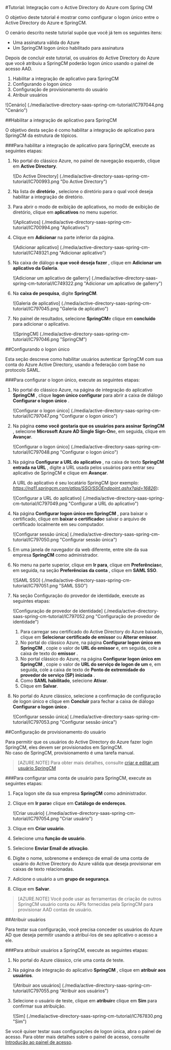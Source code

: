 <properties 
    pageTitle="Tutorial: Integração com o Active Directory do Azure com Spring CM | Microsoft Azure" 
    description="Saiba como usar Spring CM com o Azure Active Directory para habilitar o logon único, provisionamento automatizado e muito mais!" 
    services="active-directory" 
    authors="jeevansd"  
    documentationCenter="na" 
    manager="femila"/>
<tags 
    ms.service="active-directory" 
    ms.devlang="na" 
    ms.topic="article" 
    ms.tgt_pltfrm="na" 
    ms.workload="identity" 
    ms.date="09/19/2016" 
    ms.author="jeedes" />

#<a name="tutorial-azure-active-directory-integration-with-spring-cm"></a>Tutorial: Integração com o Active Directory do Azure com Spring CM
  
O objetivo deste tutorial é mostrar como configurar o logon único entre o Active Directory do Azure e SpringCM.
  
O cenário descrito neste tutorial supõe que você já tem os seguintes itens:

-   Uma assinatura válida do Azure
-   Um SpringCM logon único habilitado para assinatura
  
Depois de concluir este tutorial, os usuários do Active Directory do Azure que você atribuiu a SpringCM poderão logon único usando o painel de acesso AAD.

1.  Habilitar a integração de aplicativo para SpringCM
2.  Configurando o logon único
3.  Configuração de provisionamento do usuário
4.  Atribuir usuários

![Cenário] (./media/active-directory-saas-spring-cm-tutorial/IC797044.png "Cenário")

##<a name="enabling-the-application-integration-for-springcm"></a>Habilitar a integração de aplicativo para SpringCM
  
O objetivo desta seção é como habilitar a integração de aplicativo para SpringCM da estrutura de tópicos.

###<a name="to-enable-the-application-integration-for-springcm-perform-the-following-steps"></a>Para habilitar a integração de aplicativo para SpringCM, execute as seguintes etapas:

1.  No portal do clássico Azure, no painel de navegação esquerdo, clique em **Active Directory**.

    ![Do Active Directory] (./media/active-directory-saas-spring-cm-tutorial/IC700993.png "Do Active Directory")

2.  Na lista de **diretório** , selecione o diretório para o qual você deseja habilitar a integração de diretório.

3.  Para abrir o modo de exibição de aplicativos, no modo de exibição de diretório, clique em **aplicativos** no menu superior.

    ![Aplicativos] (./media/active-directory-saas-spring-cm-tutorial/IC700994.png "Aplicativos")

4.  Clique em **Adicionar** na parte inferior da página.

    ![Adicionar aplicativo] (./media/active-directory-saas-spring-cm-tutorial/IC749321.png "Adicionar aplicativo")

5.  Na caixa de diálogo **o que você deseja fazer** , clique em **Adicionar um aplicativo da Galeria**.

    ![Adicionar um aplicativo de gallerry] (./media/active-directory-saas-spring-cm-tutorial/IC749322.png "Adicionar um aplicativo de gallerry")

6.  Na **caixa de pesquisa**, digite **SpringCM**.

    ![Galeria de aplicativo] (./media/active-directory-saas-spring-cm-tutorial/IC797045.png "Galeria de aplicativo")

7.  No painel de resultados, selecione **SpringCM**e clique em **concluído** para adicionar o aplicativo.

    ![SpringCM] (./media/active-directory-saas-spring-cm-tutorial/IC797046.png "SpringCM")

##<a name="configuring-single-sign-on"></a>Configurando o logon único
  
Esta seção descreve como habilitar usuários autenticar SpringCM com sua conta do Azure Active Directory, usando a federação com base no protocolo SAML.

###<a name="to-configure-single-sign-on-perform-the-following-steps"></a>Para configurar o logon único, execute as seguintes etapas:

1.  No portal do clássico Azure, na página de integração do aplicativo **SpringCM** , clique **logon único configurar** para abrir a caixa de diálogo **Configurar o logon único** .

    ![Configurar o logon único] (./media/active-directory-saas-spring-cm-tutorial/IC797047.png "Configurar o logon único")

2.  Na página **como você gostaria que os usuários para assinar SpringCM** , selecione **Microsoft Azure AD Single Sign-On**e, em seguida, clique em **Avançar**.

    ![Configurar o logon único] (./media/active-directory-saas-spring-cm-tutorial/IC797048.png "Configurar o logon único")

3.  Na página **Configurar a URL do aplicativo** , na caixa de texto **SpringCM entrada na URL** , digite a URL usada pelos usuários para entrar seu aplicativo de SpringCM e clique em **Avançar**. 

    A URL do aplicativo é seu locatário SpringCM (por exemplo: *https://na11.springcm.com/atlas/SSO/SSOEndpoint.ashx?aid=16826*):

    ![Configurar a URL do aplicativo] (./media/active-directory-saas-spring-cm-tutorial/IC797049.png "Configurar a URL do aplicativo")

4.  Na página **Configurar logon único em SpringCM** , para baixar o certificado, clique em **baixar o certificado**e salvar o arquivo de certificado localmente em seu computador.

    ![Configurar sessão única] (./media/active-directory-saas-spring-cm-tutorial/IC797050.png "Configurar sessão única")

5.  Em uma janela de navegador da web diferente, entre site da sua empresa **SpringCM** como administrador.

6.  No menu na parte superior, clique em **Ir para**, clique em **Preferências**e, em seguida, na seção **Preferências da conta** , clique em **SAML SSO**.

    ![SAML SSO] (./media/active-directory-saas-spring-cm-tutorial/IC797051.png "SAML SSO")

7.  Na seção Configuração do provedor de identidade, execute as seguintes etapas:

    ![Configuração de provedor de identidade] (./media/active-directory-saas-spring-cm-tutorial/IC797052.png "Configuração de provedor de identidade")

    1.  Para carregar seu certificado do Active Directory do Azure baixado, clique em **Selecionar certificado de emissor** ou **Alterar emissor**.
    2.  No portal do clássico Azure, na página **Configurar logon único em SpringCM** , copie o valor de **URL do emissor** e, em seguida, cole a caixa de texto do **emissor** .
    3.  No portal clássico do Azure, na página **Configurar logon único em SpringCM** , copie o valor de **URL do serviço de logon de um** e, em seguida, cole a caixa de texto de **Ponto de extremidade do provedor de serviço (SP) iniciada** .
    4.  Como **SAML habilitado**, selecione **Ativar**.
    5.  Clique em **Salvar**.

8.  No portal do Azure clássico, selecione a confirmação de configuração de logon único e clique em **Concluir** para fechar a caixa de diálogo **Configurar o logon único** .

    ![Configurar sessão única] (./media/active-directory-saas-spring-cm-tutorial/IC797053.png "Configurar sessão única")

##<a name="configuring-user-provisioning"></a>Configuração de provisionamento do usuário
  
Para permitir que os usuários do Active Directory do Azure fazer login SpringCM, eles devem ser provisionados em SpringCM.  
No caso de SpringCM, provisionamento é uma tarefa manual.

>[AZURE.NOTE] Para obter mais detalhes, consulte [criar e editar um usuário SpringCM](http://knowledge.springcm.com/create-and-edit-a-springcm-user)

###<a name="to-provision-a-user-account-to-springcm-perform-the-following-steps"></a>Para configurar uma conta de usuário para SpringCM, execute as seguintes etapas:

1.  Faça logon site da sua empresa **SpringCM** como administrador.

2.  Clique em **Ir para**e clique em **Catálogo de endereços**.

    ![Criar usuário] (./media/active-directory-saas-spring-cm-tutorial/IC797054.png "Criar usuário")

3.  Clique em **Criar usuário**.

4.  Selecione uma **função de usuário**.

5.  Selecione **Enviar Email de ativação**.

6.  Digite o nome, sobrenome e endereço de email de uma conta de usuário do Active Directory do Azure válida que deseja provisionar em caixas de texto relacionadas.

7.  Adicione o usuário a um **grupo de segurança**.

8.  Clique em **Salvar**.

>[AZURE.NOTE] Você pode usar as ferramentas de criação de outros SpringCM usuário conta ou APIs fornecidas pela SpringCM para provisionar AAD contas de usuário.

##<a name="assigning-users"></a>Atribuir usuários
  
Para testar sua configuração, você precisa conceder os usuários do Azure AD que deseja permitir usando a atribuí-los de seu aplicativo o acesso a ele.

###<a name="to-assign-users-to-springcm-perform-the-following-steps"></a>Para atribuir usuários a SpringCM, execute as seguintes etapas:

1.  No portal do Azure clássico, crie uma conta de teste.

2.  Na página de integração do aplicativo **SpringCM** , clique em **atribuir aos usuários**.

    ![Atribuir aos usuários] (./media/active-directory-saas-spring-cm-tutorial/IC797055.png "Atribuir aos usuários")

3.  Selecione o usuário de teste, clique em **atribuir**e clique em **Sim** para confirmar sua atribuição.

    ![Sim] (./media/active-directory-saas-spring-cm-tutorial/IC767830.png "Sim")
  
Se você quiser testar suas configurações de logon única, abra o painel de acesso. Para obter mais detalhes sobre o painel de acesso, consulte [Introdução ao painel de acesso](active-directory-saas-access-panel-introduction.md).




